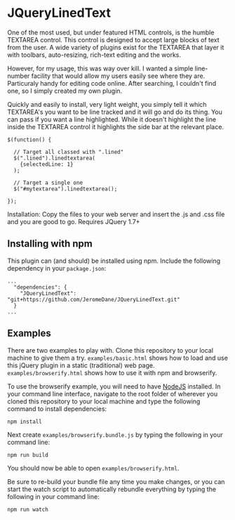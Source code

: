 JQueryLinedText
===============

One of the most used, but under featured HTML controls, is the humble TEXTAREA control. This control is designed to accept large blocks of text from the user. A wide variety of plugins exist for the TEXTAREA that layer it with toolbars, auto-resizing, rich-text editing and the works.

However, for my usage, this was way over kill. I wanted a simple line-number facility that would allow my users easily see where they are. Particuraly handy for editing code online. After searching, I couldn't find one, so I simply created my own plugin.


Quickly and easily to install, very light weight, you simply tell it which TEXTAREA's you want to be line tracked and it will go and do its thing. You can pass if you want a line highlighted. While it doesn't highlight the line inside the TEXTAREA control it highlights the side bar at the relevant place.

```
$(function() {

  // Target all classed with ".lined"
  $(".lined").linedtextarea(
    {selectedLine: 1}
  );

  // Target a single one
  $("#mytextarea").linedtextarea();

});
```

Installation: Copy the files to your web server and insert the .js and .css file and you are good to go. Requires JQuery 1.7+

## Installing with npm

This plugin can (and should) be installed using npm.  Include the following dependency in your `package.json`:

```
...
  "dependencies": {
    "JQueryLinedText": "git+https://github.com/JeromeDane/JQueryLinedText.git"
  }
...
```

## Examples

There are two examples to play with. Clone this repository to your local machine to give them a try. `examples/basic.html` shows how to load and use this jQuery plugin in a static (traditional) web page. `examples/browserify.html` shows how to use it with npm and browserify.

To use the browserify example, you will need to have [NodeJS](http://nodejs.org) installed. In your command line interface, navigate to the root folder of wherever you cloned this repository to your local machine and type the following command to install dependencies:

```
npm install
```

Next create `examples/browserify.bundle.js` by typing the following in your command line:

```
npm run build
```

You should now be able to open `examples/browserify.html`.

Be sure to re-build your bundle file any time you make changes, or you can start the watch script to automatically rebundle everything by typing the following in your command line:

```
npm run watch
```